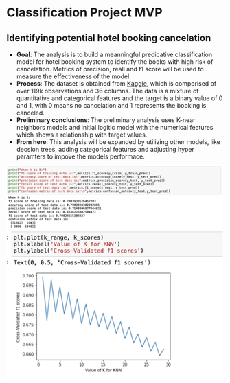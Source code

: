 # Classification Project MVP
## Identifying potential hotel booking cancelation

- **Goal**: The analysis is to build a meanningful predicative classification model for hotel booking system to identify the books with high risk of cancelation. Metrics of precision, reall and f1 score will be used to measure the effectiveness of the model.
-  **Process**: The dataset is obtained from [Kaggle](https://www.kaggle.com/jessemostipak/hotel-booking-demand), which is comporised of over 119k observations and 36 columns.  The data is a mixture of quantitative and categorical features and the target is a binary value of 0 and 1, with 0 means no cancelation and 1 represents the booking is canceled.
- **Preliminary conclusions**:  The preliminary analysis uses K-near neighbors models and initial logitic model with the numerical features which shows a relationship with target values.
- **From here**: This analysis will be expanded by utilizing other models, like decsion trees, adding categorical features and adjusting hyper paramters to impove the models performace.

<img src="https://github.com/PurpleGrace/Classification_github_Hotel_Checking/blob/master/MVP/MVP_KNN_5.png" alt="KNN model with K=5">

<img src = 'https://github.com/PurpleGrace/Classification_github_Hotel_Checking/blob/master/MVP/MVP_KNN_CVwithK.png'>
